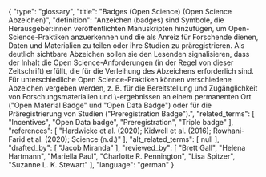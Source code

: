 {
    "type": "glossary",
    "title": "Badges (Open Science) (Open Science Abzeichen)",
    "definition": "Anzeichen (badges) sind Symbole, die Herausgeber:innen veröffentlichten Manuskripten hinzufügen, um Open-Science-Praktiken anzuerkennen und die als Anreiz für Forschende dienen, Daten und Materialien zu teilen oder ihre Studien zu präregistrieren. Als deutlich sichtbare Abzeichen sollen sie den Lesenden signalisieren, dass der Inhalt die Open Science-Anforderungen (in der Regel von dieser Zeitschrift) erfüllt, die für die Verleihung des Abzeichens erforderlich sind. Für unterschiedliche Open Science-Praktiken können verschiedene Abzeichen vergeben werden, z. B. für die Bereitstellung und Zugänglichkeit von Forschungsmaterialien und \\-ergebnissen an einem permanenten Ort (\"Open Material Badge\" und \"Open Data Badge\") oder für die Präregistrierung von Studien (\"Preregistration Badge\").",
    "related_terms": [
        "Incentives",
        "Open Data badge",
        "Preregistration",
        "Triple badge"
    ],
    "references": [
        "Hardwicke et al. (2020); Kidwell et al. (2016); Rowhani-Farid et al. (2020); Science (n.d.)"
    ],
    "alt_related_terms": [
        null
    ],
    "drafted_by": [
        "Jacob Miranda"
    ],
    "reviewed_by": [
        "Brett Gall",
        "Helena Hartmann",
        "Mariella Paul",
        "Charlotte R. Pennington",
        "Lisa Spitzer",
        "Suzanne L. K. Stewart"
    ],
    "language": "german"
}